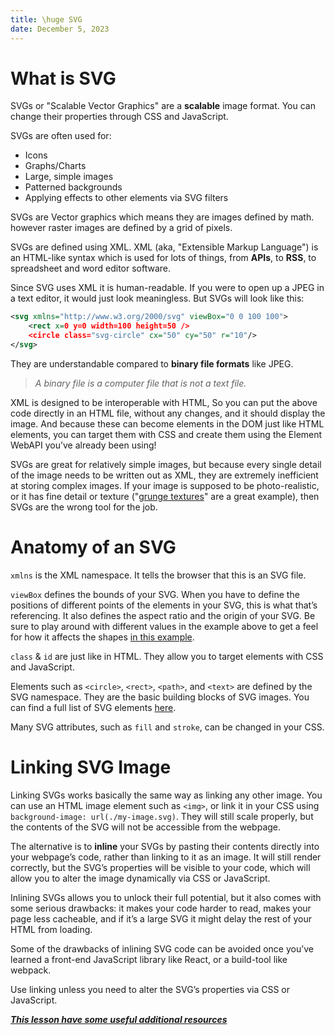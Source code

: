 ```yaml
---
title: \huge SVG
date: December 5, 2023
---
```


# What is SVG

SVGs or "Scalable Vector Graphics" are a **scalable** image format. You can change their properties through CSS and JavaScript.

SVGs are often used for:

- Icons
- Graphs/Charts
- Large, simple images
- Patterned backgrounds
- Applying effects to other elements via SVG filters

SVGs are Vector graphics which means they are images defined by math. however raster images are defined by a grid of pixels.

SVGs are defined using XML. XML (aka, "Extensible Markup Language") is an HTML-like syntax which is used for lots of things, from **APIs**, to **RSS**, to spreadsheet and word editor software.

Since SVG uses XML it is human-readable. If you were to open up a JPEG in a text editor, it would just look meaningless. But SVGs will look like this:

```xml
<svg xmlns="http://www.w3.org/2000/svg" viewBox="0 0 100 100">
    <rect x=0 y=0 width=100 height=50 />
    <circle class="svg-circle" cx="50" cy="50" r="10"/>
</svg>
```

They are understandable compared to **binary file formats** like JPEG.

> *A binary file is a computer file that is not a text file.*

XML is designed to be interoperable with HTML, So you can put the above code directly in an HTML file, without any changes, and it should display the image. And because these can become elements in the DOM just like HTML elements, you can target them with CSS and create them using the Element WebAPI you’ve already been using!

SVGs are great for relatively simple images, but because every single detail of the image needs to be written out as XML, they are extremely inefficient at storing complex images. If your image is supposed to be photo-realistic, or it has fine detail or texture ("[grunge textures](https://unsplash.com/s/photos/grunge-texture)" are a great example), then SVGs are the wrong tool for the job.

# Anatomy of an SVG

`xmlns` is the XML namespace. It tells the browser that this is an SVG file.

`viewBox` defines the bounds of your SVG. When you have to define the positions of different points of the elements in your SVG, this is what that’s referencing. It also defines the aspect ratio and the origin of your SVG. Be sure to play around with different values in the example above to get a feel for how it affects the shapes [in this example](https://codepen.io/TheOdinProjectExamples/pen/NWaGdmL?editors=1100).

`class` & `id` are just like in HTML. They allow you to target elements with CSS and JavaScript.

Elements such as `<circle>`, `<rect>`, `<path>`, and `<text>` are defined by the SVG namespace. They are the basic building blocks of SVG images. You can find a full list of SVG elements [here](https://developer.mozilla.org/en-US/docs/Web/SVG/Element).

Many SVG attributes, such as `fill` and `stroke`, can be changed in your CSS.

# Linking SVG Image

Linking SVGs works basically the same way as linking any other image. You can use an HTML image element such as `<img>`, or link it in your CSS using `background-image: url(./my-image.svg)`. They will still scale properly, but the contents of the SVG will not be accessible from the webpage.

The alternative is to **inline** your SVGs by pasting their contents directly into your webpage’s code, rather than linking to it as an image. It will still render correctly, but the SVG’s properties will be visible to your code, which will allow you to alter the image dynamically via CSS or JavaScript.

Inlining SVGs allows you to unlock their full potential, but it also comes with some serious drawbacks: it makes your code harder to read, makes your page less cacheable, and if it’s a large SVG it might delay the rest of your HTML from loading.

Some of the drawbacks of inlining SVG code can be avoided once you’ve learned a front-end JavaScript library like React, or a build-tool like webpack.

Use linking unless you need to alter the SVG’s properties via CSS or JavaScript.

***[This lesson have some useful additional resources](https://www.theodinproject.com/lessons/node-path-intermediate-html-and-css-svg#additional-resources)***
